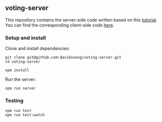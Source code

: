 ## voting-server

This repository contains the server-side code written based on this [tutorial](http://teropa.info/blog/2015/09/10/full-stack-redux-tutorial.html). You can find the corresponding client-side code [here](https://github.com/davidvuong/voting-client).

### Setup and install

Clone and install dependencies:

```
git clone git@github.com:davidvuong/voting-server.git
cd voting-server

npm install
```

Run the server:

```
npm run server
```

### Testing

```
npm run test
npm run test:watch
```

